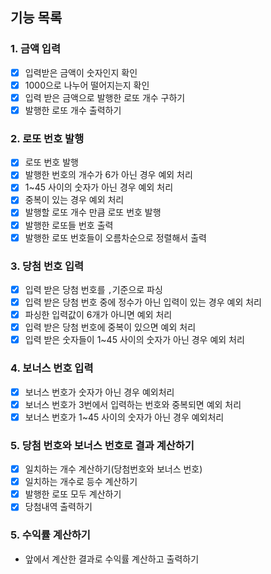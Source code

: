 ## 기능 목록
### 1. 금액 입력
- [x] 입력받은 금액이 숫자인지 확인 
- [x] 1000으로 나누어 떨어지는지 확인
- [x] 입력 받은 금액으로 발행한 로또 개수 구하기
- [x] 발행한 로또 개수 출력하기
### 2. 로또 번호 발행
- [x] 로또 번호 발행
- [x] 발행한 번호의 개수가 6가 아닌 경우 예외 처리
- [x] 1~45 사이의 숫자가 아닌 경우 예외 처리
- [x] 중복이 있는 경우 예외 처리
- [x] 발행할 로또 개수 만큼 로또 번호 발행
- [x] 발행한 로또들 번호 출력
- [x] 발행한 로또 번호들이 오름차순으로 정렬해서 출력
### 3. 당첨 번호 입력
- [x] 입력 받은 당첨 번호를 `,`기준으로 파싱
- [x] 입력 받은 당첨 번호 중에 정수가 아닌 입력이 있는 경우 예외 처리
- [x] 파싱한 입력값이 6개가 아니면 예외 처리
- [x] 입력 받은 당첨 번호에 중복이 있으면 예외 처리
- [x] 입력 받은 숫자들이 1~45 사이의 숫자가 아닌 경우 예외 처리
### 4. 보너스 번호 입력
- [x] 보너스 번호가 숫자가 아닌 경우 예외처리
- [x] 보너스 번호가 3번에서 입력하는 번호와 중복되면 예외 처리
- [x] 보너스 번호가 1~45 사이의 숫자가 아닌 경우 예외처리
### 5. 당첨 번호와 보너스 번호로 결과 계산하기
- [x] 일치하는 개수 계산하기(당첨번호와 보너스 번호)
- [x] 일치하는 개수로 등수 계산하기
- [x] 발행한 로또 모두 계산하기
- [x] 당첨내역 출력하기
### 5. 수익률 계산하기
- 앞에서 계산한 결과로 수익률 계산하고 출력하기